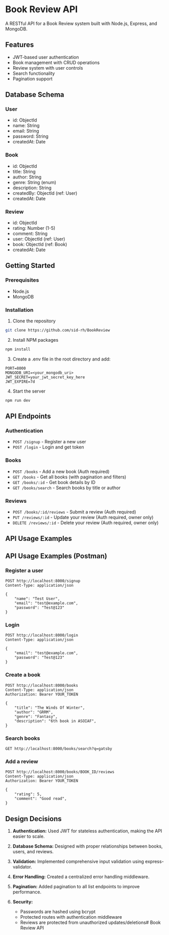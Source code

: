 # Book Review API

A RESTful API for a Book Review system built with Node.js, Express, and MongoDB.

## Features

- JWT-based user authentication
- Book management with CRUD operations
- Review system with user controls
- Search functionality
- Pagination support

## Database Schema

### User
- id: ObjectId
- name: String
- email: String 
- password: String 
- createdAt: Date

### Book
- id: ObjectId
- title: String
- author: String
- genre: String (enum)
- description: String
- createdBy: ObjectId (ref: User)
- createdAt: Date

### Review
- id: ObjectId
- rating: Number (1-5)
- comment: String
- user: ObjectId (ref: User)
- book: ObjectId (ref: Book)
- createdAt: Date

## Getting Started

### Prerequisites
- Node.js
- MongoDB

### Installation

1. Clone the repository
```bash
git clone https://github.com/sid-rh/BookReview
```

2. Install NPM packages
```bash
npm install
```

3. Create a .env file in the root directory and add:
```
PORT=8000
MONGODB_URI=<your_mongodb_uri>
JWT_SECRET=your_jwt_secret_key_here
JWT_EXPIRE=7d
```

4. Start the server
```bash
npm run dev
```

## API Endpoints

### Authentication
- `POST /signup` - Register a new user
- `POST /login` - Login and get token

### Books
- `POST /books` - Add a new book (Auth required)
- `GET /books` - Get all books (with pagination and filters)
- `GET /books/:id` - Get book details by ID
- `GET /books/search` - Search books by title or author

### Reviews
- `POST /books/:id/reviews` - Submit a review (Auth required)
- `PUT /reviews/:id` - Update your review (Auth required, owner only)
- `DELETE /reviews/:id` - Delete your review (Auth required, owner only)

## API Usage Examples

## API Usage Examples (Postman)

### Register a user
```
POST http://localhost:8000/signup
Content-Type: application/json

{
    "name": "Test User",
    "email": "test@example.com",
    "password": "Test@123"
}
```

### Login
```
POST http://localhost:8000/login
Content-Type: application/json

{
    "email": "test@example.com",
    "password": "Test@123"
}
```

### Create a book
```
POST http://localhost:8000/books
Content-Type: application/json
Authorization: Bearer YOUR_TOKEN

{
    "title": "The Winds Of Winter",
    "author": "GRRM",
    "genre": "Fantasy",
    "description": "6th book in ASOIAF",   
}
```

### Search books
```
GET http://localhost:8000/books/search?q=gatsby
```

### Add a review
```
POST http://localhost:8000/books/BOOK_ID/reviews
Content-Type: application/json
Authorization: Bearer YOUR_TOKEN

{
    "rating": 5,
    "comment": "Good read",
}
```

## Design Decisions

1. **Authentication:** Used JWT for stateless authentication, making the API easier to scale.

2. **Database Schema:** Designed with proper relationships between books, users, and reviews.

3. **Validation:** Implemented comprehensive input validation using express-validator.

4. **Error Handling:** Created a centralized error handling middleware.

5. **Pagination:** Added pagination to all list endpoints to improve performance.

6. **Security:** 
   - Passwords are hashed using bcrypt
   - Protected routes with authentication middleware
   - Reviews are protected from unauthorized updates/deletions# Book Review API

